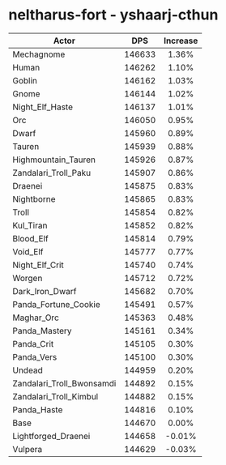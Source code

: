 # neltharus-fort - yshaarj-cthun
| Actor | DPS | Increase |
|---|:---:|:---:|
|Mechagnome|146633|1.36%|
|Human|146262|1.10%|
|Goblin|146162|1.03%|
|Gnome|146144|1.02%|
|Night_Elf_Haste|146137|1.01%|
|Orc|146050|0.95%|
|Dwarf|145960|0.89%|
|Tauren|145939|0.88%|
|Highmountain_Tauren|145926|0.87%|
|Zandalari_Troll_Paku|145907|0.86%|
|Draenei|145875|0.83%|
|Nightborne|145865|0.83%|
|Troll|145854|0.82%|
|Kul_Tiran|145852|0.82%|
|Blood_Elf|145814|0.79%|
|Void_Elf|145777|0.77%|
|Night_Elf_Crit|145740|0.74%|
|Worgen|145712|0.72%|
|Dark_Iron_Dwarf|145682|0.70%|
|Panda_Fortune_Cookie|145491|0.57%|
|Maghar_Orc|145363|0.48%|
|Panda_Mastery|145161|0.34%|
|Panda_Crit|145105|0.30%|
|Panda_Vers|145100|0.30%|
|Undead|144959|0.20%|
|Zandalari_Troll_Bwonsamdi|144892|0.15%|
|Zandalari_Troll_Kimbul|144882|0.15%|
|Panda_Haste|144816|0.10%|
|Base|144670|0.00%|
|Lightforged_Draenei|144658|-0.01%|
|Vulpera|144629|-0.03%|
